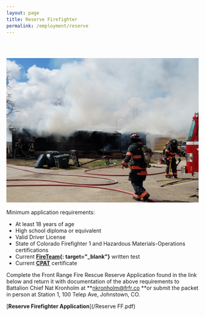 ```yaml
---
layout: page
title: Reserve Firefighter
permalink: /employment/reserve
---
```


##### &nbsp;

![](/uploads/20180327-113222.jpg)

Minimum application requirements:

* At least 18 years of age
* High school diploma or equivalent
* Valid Driver License
* State of Colorado Firefighter 1 and Hazardous Materials-Operations certifications
* Current **[FireTeam](https://nationaltestingnetwork.com/publicsafetyjobs/ntn-test-firefighter.cfm){: target="_blank"}** written test
* Current **[CPAT](https://nationaltestingnetwork.com/publicsafetyjobs/cpat_info.cfm)** certificate

Complete the Front Range Fire Rescue Reserve Application found in the link below and return it with documentation of the above requirements to Battalion Chief Nat Kronholm at **[nkronholm@frfr.co](mailto:nkronholm@frfr.co)&nbsp;**or submit the packet in person at Station 1, 100 Telep Ave, Johnstown, CO.

[**Reserve Firefighter Application**](/Reserve FF.pdf)